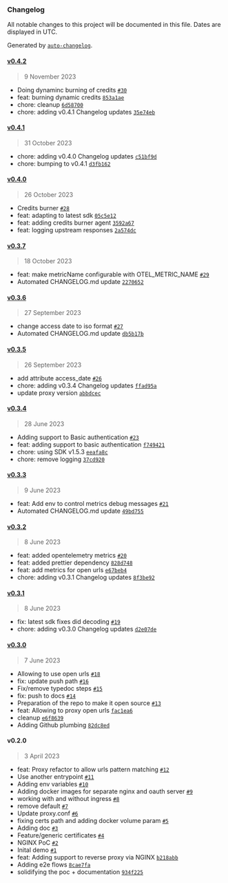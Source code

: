 ### Changelog

All notable changes to this project will be documented in this file. Dates are displayed in UTC.

Generated by [`auto-changelog`](https://github.com/CookPete/auto-changelog).

#### [v0.4.2](https://github.com/nevermined-io/proxy/compare/v0.4.1...v0.4.2)

> 9 November 2023

- Doing dynaminc burning of credits [`#30`](https://github.com/nevermined-io/proxy/pull/30)
- feat: burning dynamic credits [`853a1ae`](https://github.com/nevermined-io/proxy/commit/853a1aea4e29a11dab27cdcdd2499c2399e23ddc)
- chore: cleanup [`6d58700`](https://github.com/nevermined-io/proxy/commit/6d5870039f0bd37bc4a8a0b8ef919d42b2e96b9d)
- chore: adding v0.4.1 Changelog updates [`35e74eb`](https://github.com/nevermined-io/proxy/commit/35e74eb8064e67ac78c4dfbb3da5fa6e4e3ba327)

#### [v0.4.1](https://github.com/nevermined-io/proxy/compare/v0.4.0...v0.4.1)

> 31 October 2023

- chore: adding v0.4.0 Changelog updates [`c51bf9d`](https://github.com/nevermined-io/proxy/commit/c51bf9d3240739d04b9fb50fc33c68aeb257ddf9)
- chore: bumping to v0.4.1 [`d3fb162`](https://github.com/nevermined-io/proxy/commit/d3fb1626197a56df6b4ebfd9892a2ca878696620)

#### [v0.4.0](https://github.com/nevermined-io/proxy/compare/v0.3.7...v0.4.0)

> 26 October 2023

- Credits burner [`#28`](https://github.com/nevermined-io/proxy/pull/28)
- feat: adapting to latest sdk [`05c5e12`](https://github.com/nevermined-io/proxy/commit/05c5e125cef908a302ad76ac440a1cc7d554b29c)
- feat: adding credits burner agent [`3592a67`](https://github.com/nevermined-io/proxy/commit/3592a673a9e67c0d26ea582611429dcf4f843a3f)
- feat: logging upstream responses [`2a574dc`](https://github.com/nevermined-io/proxy/commit/2a574dc209741b5c6122e43715d9cd479b725e1d)

#### [v0.3.7](https://github.com/nevermined-io/proxy/compare/v0.3.6...v0.3.7)

> 18 October 2023

- feat: make metricName configurable with OTEL_METRIC_NAME [`#29`](https://github.com/nevermined-io/proxy/pull/29)
- Automated CHANGELOG.md update [`2270652`](https://github.com/nevermined-io/proxy/commit/2270652888521beed8e9fb13d75c145dd3636d57)

#### [v0.3.6](https://github.com/nevermined-io/proxy/compare/v0.3.5...v0.3.6)

> 27 September 2023

- change access date to iso format [`#27`](https://github.com/nevermined-io/proxy/pull/27)
- Automated CHANGELOG.md update [`db5b17b`](https://github.com/nevermined-io/proxy/commit/db5b17bedca13e9112fc334db040066b458d1d21)

#### [v0.3.5](https://github.com/nevermined-io/proxy/compare/v0.3.4...v0.3.5)

> 26 September 2023

- add attribute access_date [`#26`](https://github.com/nevermined-io/proxy/pull/26)
- chore: adding v0.3.4 Changelog updates [`ffad95a`](https://github.com/nevermined-io/proxy/commit/ffad95a8f9fa5a92180a0405d3aa086c4e143e99)
- update proxy version [`abbdcec`](https://github.com/nevermined-io/proxy/commit/abbdcecd7a2e7d5188af2a01c72e66c3f5fafc5f)

#### [v0.3.4](https://github.com/nevermined-io/proxy/compare/v0.3.3...v0.3.4)

> 28 June 2023

- Adding support to Basic authentication [`#23`](https://github.com/nevermined-io/proxy/pull/23)
- feat: adding support to basic authentication [`f749421`](https://github.com/nevermined-io/proxy/commit/f7494211e14aa43f2933e17b402053a089b11845)
- chore: using SDK v1.5.3 [`eeafa8c`](https://github.com/nevermined-io/proxy/commit/eeafa8cd4b882158070326f70cdfb444f48dc9ed)
- chore: remove logging [`37cd920`](https://github.com/nevermined-io/proxy/commit/37cd920dc2ea2f850cf587417c14196ddfcbf241)

#### [v0.3.3](https://github.com/nevermined-io/proxy/compare/v0.3.2...v0.3.3)

> 9 June 2023

- feat: Add env to control metrics debug messages [`#21`](https://github.com/nevermined-io/proxy/pull/21)
- Automated CHANGELOG.md update [`49bd755`](https://github.com/nevermined-io/proxy/commit/49bd755b62b90ca30382c3f63beae0a955039271)

#### [v0.3.2](https://github.com/nevermined-io/proxy/compare/v0.3.1...v0.3.2)

> 8 June 2023

- feat: added opentelemetry metrics [`#20`](https://github.com/nevermined-io/proxy/pull/20)
- feat: added prettier dependency [`828d748`](https://github.com/nevermined-io/proxy/commit/828d74881132f6890ce1d3bbf8d88d2a828a020d)
- feat: add metrics for open urls [`e67beb4`](https://github.com/nevermined-io/proxy/commit/e67beb46f741a7239695e3eaee3c35c1701c1fb4)
- chore: adding v0.3.1 Changelog updates [`8f3be92`](https://github.com/nevermined-io/proxy/commit/8f3be924bdbb0c961ca1174dcda2b3f1e0e0291e)

#### [v0.3.1](https://github.com/nevermined-io/proxy/compare/v0.3.0...v0.3.1)

> 8 June 2023

- fix: latest sdk fixes did decoding [`#19`](https://github.com/nevermined-io/proxy/pull/19)
- chore: adding v0.3.0 Changelog updates [`d2e07de`](https://github.com/nevermined-io/proxy/commit/d2e07dec032e419c685e9d6676438922bd7591d0)

#### [v0.3.0](https://github.com/nevermined-io/proxy/compare/v0.2.0...v0.3.0)

> 7 June 2023

- Allowing to use open urls [`#18`](https://github.com/nevermined-io/proxy/pull/18)
- fix: update push path [`#16`](https://github.com/nevermined-io/proxy/pull/16)
- Fix/remove typedoc steps [`#15`](https://github.com/nevermined-io/proxy/pull/15)
- fix: push to docs [`#14`](https://github.com/nevermined-io/proxy/pull/14)
- Preparation of the repo to make it open source [`#13`](https://github.com/nevermined-io/proxy/pull/13)
- feat: Allowing to proxy open urls [`fac1ea6`](https://github.com/nevermined-io/proxy/commit/fac1ea6e0775a769dbcf5e00b177ea867c5c8ce3)
- cleanup [`e6f8639`](https://github.com/nevermined-io/proxy/commit/e6f8639e04363b6076c62f529609f357fb3a2663)
- Adding Github plumbing [`82dc8ed`](https://github.com/nevermined-io/proxy/commit/82dc8ed1d32478632284598d13a864be3a3252df)

#### v0.2.0

> 3 April 2023

- feat: Proxy refactor to allow urls pattern matching [`#12`](https://github.com/nevermined-io/proxy/pull/12)
- Use another entrypoint [`#11`](https://github.com/nevermined-io/proxy/pull/11)
- Adding env variables [`#10`](https://github.com/nevermined-io/proxy/pull/10)
- Adding docker images for separate nginx and oauth server [`#9`](https://github.com/nevermined-io/proxy/pull/9)
- working with and without ingress [`#8`](https://github.com/nevermined-io/proxy/pull/8)
- remove default [`#7`](https://github.com/nevermined-io/proxy/pull/7)
- Update proxy.conf [`#6`](https://github.com/nevermined-io/proxy/pull/6)
- fixing certs path and adding docker volume param [`#5`](https://github.com/nevermined-io/proxy/pull/5)
- Adding doc [`#3`](https://github.com/nevermined-io/proxy/pull/3)
- Feature/generic certificates [`#4`](https://github.com/nevermined-io/proxy/pull/4)
- NGINX PoC [`#2`](https://github.com/nevermined-io/proxy/pull/2)
- Inital demo [`#1`](https://github.com/nevermined-io/proxy/pull/1)
- feat: Adding support to reverse proxy via NGINX [`b218abb`](https://github.com/nevermined-io/proxy/commit/b218abbb84e10032b10def5e0de7910e1b73b7df)
- Adding e2e flows [`8cae7fa`](https://github.com/nevermined-io/proxy/commit/8cae7fa953cebb0f494fb99ee873d6df428b4979)
- solidifying the poc + documentation [`934f225`](https://github.com/nevermined-io/proxy/commit/934f225c9bf50545091fee9888f1d3966b86a28e)

